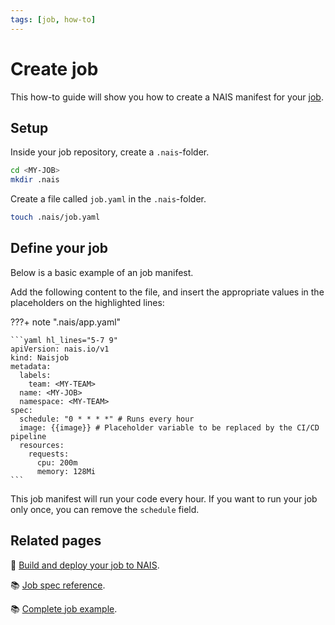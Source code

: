 ```yaml
---
tags: [job, how-to]
---
```


# Create job

This how-to guide will show you how to create a NAIS manifest for your [job](../README.md).

## Setup

Inside your job repository, create a `.nais`-folder.

```bash
cd <MY-JOB>
mkdir .nais
```

Create a file called `job.yaml` in the `.nais`-folder.

```bash
touch .nais/job.yaml
```

## Define your job

Below is a basic example of an job manifest.

Add the following content to the file, and insert the appropriate values in the placeholders on the highlighted lines:

???+ note ".nais/app.yaml"

    ```yaml hl_lines="5-7 9"
    apiVersion: nais.io/v1
    kind: Naisjob
    metadata:
      labels:
        team: <MY-TEAM>
      name: <MY-JOB>
      namespace: <MY-TEAM>
    spec:
      schedule: "0 * * * *" # Runs every hour
      image: {{image}} # Placeholder variable to be replaced by the CI/CD pipeline
      resources:
        requests:
          cpu: 200m
          memory: 128Mi
    ```

This job manifest will run your code every hour. If you want to run your job only once, you can remove the `schedule` field.

## Related pages

:dart: [Build and deploy your job to NAIS](../../../build/how-to/build-and-deploy.md).

:books: [Job spec reference](../reference/naisjob-spec.md).

:books: [Complete job example](../reference/naisjob-example.md).
